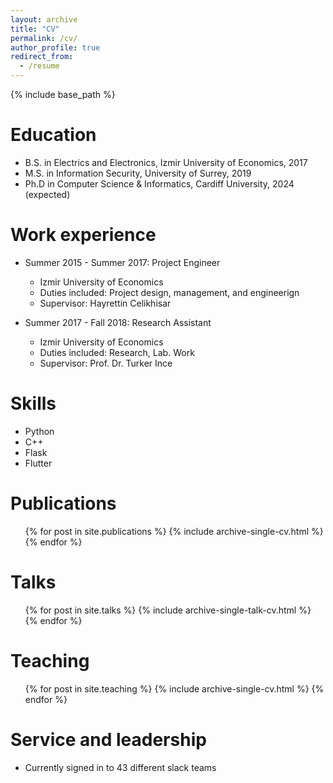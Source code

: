 ```yaml
---
layout: archive
title: "CV"
permalink: /cv/
author_profile: true
redirect_from:
  - /resume
---
```


{% include base_path %}

Education
======
* B.S. in Electrics and Electronics, Izmir University of Economics, 2017
* M.S. in Information Security, University of Surrey, 2019
* Ph.D in Computer Science & Informatics, Cardiff University, 2024 (expected)

Work experience
======
* Summer 2015 - Summer 2017: Project Engineer
  * Izmir University of Economics
  * Duties included: Project design, management, and engineerign
  * Supervisor: Hayrettin Celikhisar

* Summer 2017 - Fall 2018: Research Assistant
  * Izmir University of Economics
  * Duties included: Research, Lab. Work
  * Supervisor: Prof. Dr. Turker Ince
  
Skills
======
* Python
* C++
* Flask
* Flutter

Publications
======
  <ul>{% for post in site.publications %}
    {% include archive-single-cv.html %}
  {% endfor %}</ul>
  
Talks
======
  <ul>{% for post in site.talks %}
    {% include archive-single-talk-cv.html %}
  {% endfor %}</ul>
  
Teaching
======
  <ul>{% for post in site.teaching %}
    {% include archive-single-cv.html %}
  {% endfor %}</ul>
  
Service and leadership
======
* Currently signed in to 43 different slack teams
